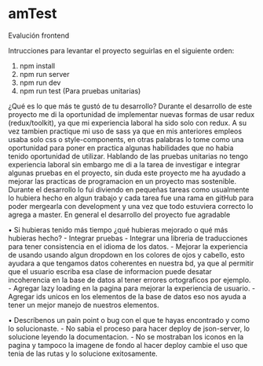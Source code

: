 # amTest
Evalución frontend

Intrucciones para levantar el proyecto seguirlas en el siguiente orden:
1. npm install
2. npm run server
3. npm run dev
4. npm run test (Para pruebas unitarias)

¿Qué es lo que más te gustó de tu desarrollo?
    Durante el desarrollo de este proyecto me di la oportunidad de implementar nuevas formas de usar redux (redux/toolkit), ya que mi experiencia laboral ha sido solo con redux. 
    A su vez tambien practique mi uso de sass ya que en mis anteriores empleos usaba solo css o style-components, en otras palabras lo tome como una oportunidad para poner en practica algunas habilidades que no habia tenido oportunidad de utilizar.
    Hablando de las pruebas unitarias no tengo experiencia laboral sin embargo me di a la tarea de investigar e integrar algunas pruebas en el proyecto, sin duda este proyecto me ha ayudado a mejorar las practicas de programacion en un proyecto mas sostenible.
    Durante el desarrollo lo fui diviendo en pequeñas tareas como usualmente lo hubiera hecho en algun trabajo y cada tarea fue una rama en gitHub para poder mergearla con development y una vez que todo estuviera correcto lo agrega a master.
    En general el desarrollo del proyecto fue agradable 


• Si hubieras tenido más tiempo ¿qué hubieras mejorado o qué más hubieras hecho?
    - Integrar pruebas
    - Integrar una libreria de traducciones para tener consistencia en el idioma de los datos.
    - Mejorar la experiencia de usando usando algun dropdown en los colores de ojos y cabello, esto ayudara a que tengamos datos coherentes en nuestra bd, ya que al permitir que el usuario escriba esa clase de informacion puede desatar incoherencia en la base de datos al tener errores ortograficos por ejemplo.
    - Agregar lazy loading en la pagina para mejorar la experiencia de usuario.
    - Agregar ids unicos en los elementos de la base de datos eso nos ayuda a tener un mejor manejo de nuestros elementos.

• Descríbenos un pain point o bug con el que te hayas encontrado y como lo
solucionaste.
    - No sabia el proceso para hacer deploy de json-server, lo solucione leyendo la documentacion.
    - No se mostraban los iconos en la pagina y tampoco la imagene de fondo al hacer deploy cambie el uso que tenia de las rutas y lo solucione exitosamente.




